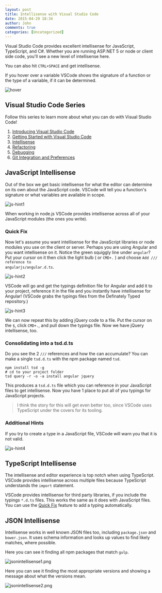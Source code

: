 ```yaml
---
layout: post
title: Intellisense with Visual Studio Code
date: 2015-04-29 18:34
author: John
comments: true
categories: [Uncategorized]
---
```

Visual Studio Code provides excellent intellisense for JavaScript, TypeScript, and C#. Whether you are running ASP.NET 5 or node or client side code, you'll see a new level of intellisense here.

You can also hit <code>CTRL+SPACE</code> and get intellisense.

If you hover over a variable VSCode shows the signature of a function or the type of a variable, if it can be determined.

<img src="/wp-content/uploads/2015/04/hover.png" alt="hover" />

<h2>Visual Studio Code Series</h2>

Follow this series to learn more about what you can do with Visual Studio Code!

<ol>
<li><a href="http://johnpapa.net/visual-studio-code">Introducing Visual Studio Code</a></li>
<li><a href="http://johnpapa.net/getting-started-with-visual-studio-code">Getting Started with Visual Studio Code</a></li>
<li><a href="http://johnpapa.net/intellisense-witha-visual-studio-code">Intellisense</a></li>
<li><a href="http://johnpapa.net/refactoring-with-visual-studio-code">Refactoring</a></li>
<li><a href="http://johnpapa.net/debugging-with-visual-studio-code">Debugging</a></li>
<li><a href="http://johnpapa.net/git-and-preferences-in-visual-studio-code">Git Integration and Preferences</a></li>
</ol>

<h2>JavaScript Intellisense</h2>

Out of the box we get basic intellisense for what the editor can determine on its own about the JavaScript code. VSCode will tell you a function's signature or what variables are available in scope.

<img src="/wp-content/uploads/2015/04/js-hint1.png" alt="js-hint1" />

When working in node.js VSCode provides intellisense across all of your JavaScript modules (the ones you write).

<h3>Quick Fix</h3>

Now let's assume you want intellisense for the JavaScript libraries or node modules you use on the client or server. Perhaps you are using Angular and you want intellisense on it. Notice the green squiggly line under <code>angular</code>? Put your cursor on it then click the light bulb ( or <code>CMD+.</code> ) and choose <code>Add /// reference to angularjs/angular.d.ts</code>.

<img src="/wp-content/uploads/2015/04/js-hint2.png" alt="js-hint2" />

VSCode will go and get the typings definition file for Angular and add it to your project, reference it in the file and you instantly have intellisense for Angular! (VSCode grabs the typings files from the Definately Typed repository.)

<img src="/wp-content/uploads/2015/04/js-hint3.png" alt="js-hint3" />

We can now repeat this by adding jQuery code to a file. Put the cursor on the <code>$</code>, click <code>CMD+.</code>, and pull down the typings file. Now we have jQuery intellisense, too.

<h3>Consolidating into a tsd.d.ts</h3>

Do you see the 2 <code>///</code> references and how the can accumulate? You can make a single <code>tsd.d.ts</code> with the npm package named <code>tsd</code>.

<pre><code class="bash">npm install tsd -g
# cd to your project folder
tsd query -r -o -a install angular jquery
</code></pre>

This produces a <code>tsd.d.ts</code> file which you can reference in your JavaScript files to get intellisense. Now you have 1 place to put all of you typings for JavaScript projects.

<blockquote>
  I think the story for this will get even better too, since VSCode uses TypeScript under the covers for its tooling.
</blockquote>

<h3>Additional Hints</h3>

If you try to create a type in a JavaScript file, VSCode will warn you that it is not valid.

<img src="/wp-content/uploads/2015/04/js-hint4.png" alt="js-hint4" />

<h2>TypeScript Intellisense</h2>

The intellisense and editor experience is top notch when using TypeScript. VSCode provides intellisense across multiple files because TypeScript understands the <code>import</code> statement.

VSCode provides intellisense for third party libraries, if you include the typings <code>*.d.ts</code> files. This works the same as it does with JavaScript files. You can use the <a href="#quick-fix">Quick Fix</a> feature to add a typing automatically.

<h2>JSON Intellisense</h2>

Intellisense works in well known JSON files too, including <code>package.json</code> and <code>bower.json</code>. It uses schema information and looks up values to find likely matches, where possible.

Here you can see it finding all npm packages that match <code>gulp</code>.

<img src="/wp-content/uploads/2015/04/jsonintellisense1.png" alt="jsonintellisense1.png" />

Here you can see it finding the most appropriate versions and showing a message about what the versions mean.

<img src="/wp-content/uploads/2015/04/jsonintellisense2.png" alt="jsonintellisense2.png" />
